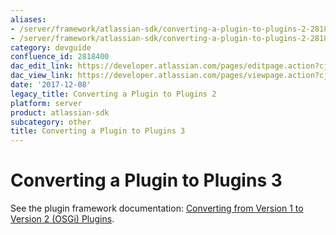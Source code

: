 ```yaml
---
aliases:
- /server/framework/atlassian-sdk/converting-a-plugin-to-plugins-2-2818400.html
- /server/framework/atlassian-sdk/converting-a-plugin-to-plugins-2-2818400.md
category: devguide
confluence_id: 2818400
dac_edit_link: https://developer.atlassian.com/pages/editpage.action?cjm=wozere&pageId=2818400
dac_view_link: https://developer.atlassian.com/pages/viewpage.action?cjm=wozere&pageId=2818400
date: '2017-12-08'
legacy_title: Converting a Plugin to Plugins 2
platform: server
product: atlassian-sdk
subcategory: other
title: Converting a Plugin to Plugins 3
---
```

# Converting a Plugin to Plugins 3

See the plugin framework documentation: [Converting from Version 1 to Version 2 (OSGi) Plugins](/server/framework/atlassian-sdk/converting-from-version-1-to-version-2-osgi-plugins).




















































































































































